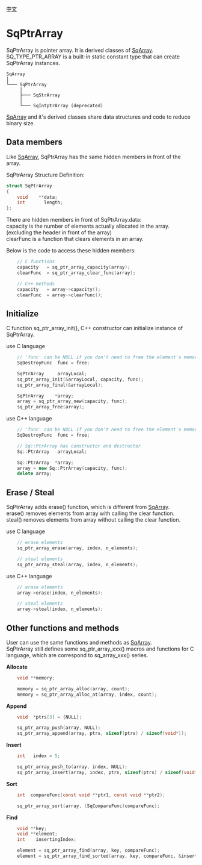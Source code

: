 [中文](SqPtrArray.cn.md)

# SqPtrArray

SqPtrArray is pointer array. It is derived classes of [SqArray](SqArray.md).  
SQ_TYPE_PTR_ARRAY is a built-in static constant type that can create SqPtrArray instances.

	SqArray
	│
	└─── SqPtrArray
	     │
	     ├─── SqStrArray
	     │
	     └─── SqIntptrArray (deprecated)

[SqArray](SqArray.md) and it's derived classes share data structures and code to reduce binary size.

## Data members

Like [SqArray](SqArray.md), SqPtrArray has the same hidden members in front of the array.  
  
SqPtrArray Structure Definition:

```c
struct SqPtrArray
{
	void    **data;
	int       length;
};
```

There are hidden members in front of SqPtrArray.data:  
capacity  is the number of elements actually allocated in the array. (excluding the header in front of the array)  
clearFunc is a function that clears elements in an array.  
  
Below is the code to access these hidden members:

```c++
	// C functions
	capacity   = sq_ptr_array_capacity(array);
	clearFunc  = sq_ptr_array_clear_func(array);

	// C++ methods
	capacity   = array->capacity();
	clearFunc  = array->clearFunc();
```

## Initialize

C function sq_ptr_array_init(), C++ constructor can initialize instance of SqPtrArray.  
  
use C language

```c
	// 'func' can be NULL if you don't need to free the element's memory.
	SqDestroyFunc  func = free;

	SqPtrArray     arrayLocal;
	sq_ptr_array_init(&arrayLocal, capacity, func);
	sq_ptr_array_final(&arrayLocal);

	SqPtrArray    *array;
	array = sq_ptr_array_new(capacity, func);
	sq_ptr_array_free(array);
```

use C++ language

```c++
	// 'func' can be NULL if you don't need to free the element's memory.
	SqDestroyFunc  func = free;

	// Sq::PtrArray has constructor and destructor
	Sq::PtrArray   arrayLocal;

	Sq::PtrArray  *array;
	array = new Sq::PtrArray(capacity, func);
	delete array;
```

## Erase / Steal

SqPtrArray adds erase() function, which is different from [SqArray](SqArray.md).  
erase() removes elements from array with calling the clear function.  
steal() removes elements from array without calling the clear function.  
  
use C language

```c
	// erase elements
	sq_ptr_array_erase(array, index, n_elements);

	// steal elements
	sq_ptr_array_steal(array, index, n_elements);
```

use C++ language

```c++
	// erase elements
	array->erase(index, n_elements);

	// steal elements
	array->steal(index, n_elements);
```

## Other functions and methods

User can use the same functions and methods as [SqArray](SqArray.md).  
SqPtrArray still defines some sq_ptr_array_xxx() macros and functions for C language, which are correspond to sq_array_xxx() series.  
  
**Allocate**

```c
	void **memory;

	memory = sq_ptr_array_alloc(array, count);
	memory = sq_ptr_array_alloc_at(array, index, count);
```

**Append**

```c
	void  *ptrs[3] = {NULL};

	sq_ptr_array_push(array, NULL);
	sq_ptr_array_append(array, ptrs, sizeof(ptrs) / sizeof(void*));
```

**Insert**

```c
	int   index = 5;

	sq_ptr_array_push_to(array, index, NULL);
	sq_ptr_array_insert(array, index, ptrs, sizeof(ptrs) / sizeof(void*));
```

**Sort**

```c
	int  compareFunc(const void **ptr1, const void **ptr2);

	sq_ptr_array_sort(array, (SqCompareFunc)compareFunc);
```

**Find**

```c
	void **key;
	void **element;
	int    insertingIndex;

	element = sq_ptr_array_find(array, key, compareFunc);
	element = sq_ptr_array_find_sorted(array, key, compareFunc, &insertingIndex);
```
